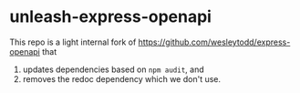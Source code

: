 # unleash-express-openapi

This repo is a light internal fork of https://github.com/wesleytodd/express-openapi that

1. updates dependencies based on `npm audit`, and
2. removes the redoc dependency which we don't use.



